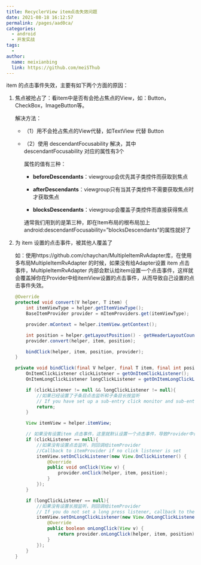 ```yaml
---
title: RecyclerView item点击失效问题
date: 2021-08-18 16:12:57
permalink: /pages/aad0ca/
categories:
  - android
  - 开发实战
tags:
  - 
author: 
  name: meixianbing
  link: https://github.com/meiSThub
---
```

item 的点击事件失效，主要有如下两个方面的原因：

1. 焦点被抢占了：看item中是否有会抢占焦点的View，如：Button，CheckBox，ImageButton等。

   解决方法：

   * （1）用不会抢占焦点的View代替，如TextView 代替 Button

   * （2）使用 descendantFocusability 解决，其中 descendantFocusability 对应的属性有3个

     属性的值有三种：

     *  **beforeDescendants**：viewgroup会优先其子类控件而获取到焦点

     * **afterDescendants**：viewgroup只有当其子类控件不需要获取焦点时才获取焦点

     * **blocksDescendants**：viewgroup会覆盖子类控件而直接获得焦点

     通常我们用到的是第三种，即在Item布局的根布局加上android:descendantFocusability=”blocksDescendants”的属性就好了

2. 为 item 设置的点击事件，被其他人覆盖了

   如：使用https://github.com/chaychan/MultipleItemRvAdapter库，在使用多布局MultipleItemRvAdapter 的时候，如果没有给Adapter设置 item 点击事件，MultipleItemRvAdapter 内部会默认给item设置一个点击事件，这样就会覆盖掉你在Provider中给itemView设置的点击事件，从而导致自己设置的点击事件失效。

   ```java
   @Override
   protected void convert(V helper, T item) {
       int itemViewType = helper.getItemViewType();
       BaseItemProvider provider = mItemProviders.get(itemViewType);
   
       provider.mContext = helper.itemView.getContext();
   
       int position = helper.getLayoutPosition() - getHeaderLayoutCount();
       provider.convert(helper, item, position);
   
       bindClick(helper, item, position, provider);
   }
   
   private void bindClick(final V helper, final T item, final int position, final BaseItemProvider provider) {
       OnItemClickListener clickListener = getOnItemClickListener();
       OnItemLongClickListener longClickListener = getOnItemLongClickListener();
   
       if (clickListener != null && longClickListener != null){
           //如果已经设置了子条目点击监听和子条目长按监听
           // If you have set up a sub-entry click monitor and sub-entries long press listen
           return;
       }
   
       View itemView = helper.itemView;
   
       // 如果没有设置item 点击事件，这里就默认设置一个点击事件，导致Provider中设置的点击事件失效
       if (clickListener == null){
           //如果没有设置点击监听，则回调给itemProvider
           //Callback to itemProvider if no click listener is set
           itemView.setOnClickListener(new View.OnClickListener() {
               @Override
               public void onClick(View v) {
                   provider.onClick(helper, item, position);
               }
           });
       }
   
       if (longClickListener == null){
           //如果没有设置长按监听，则回调给itemProvider
           // If you do not set a long press listener, callback to the itemProvider
           itemView.setOnLongClickListener(new View.OnLongClickListener() {
               @Override
               public boolean onLongClick(View v) {
                   return provider.onLongClick(helper, item, position);
               }
           });
       }
   }
   ```
